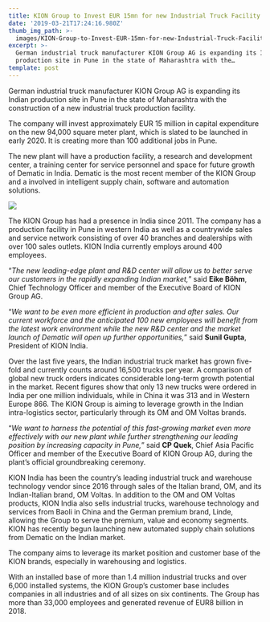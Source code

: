 ```yaml
---
title: KION Group to Invest EUR 15mn for new Industrial Truck Facility in India
date: '2019-03-21T17:24:16.980Z'
thumb_img_path: >-
  images/KION-Group-to-Invest-EUR-15mn-for-new-Industrial-Truck-Facility-in-India/1*TVhJA2tvGN8ebqD91WHUkA.jpeg
excerpt: >-
  German industrial truck manufacturer KION Group AG is expanding its Indian
  production site in Pune in the state of Maharashtra with the…
template: post
---
```

German industrial truck manufacturer KION Group AG is expanding its Indian production site in Pune in the state of Maharashtra with the construction of a new industrial truck production facility.

The company will invest approximately EUR 15 million in capital expenditure on the new 94,000 square meter plant, which is slated to be launched in early 2020. It is creating more than 100 additional jobs in Pune.

The new plant will have a production facility, a research and development center, a training center for service personnel and space for future growth of Dematic in India. Dematic is the most recent member of the KION Group and a involved in intelligent supply chain, software and automation solutions.

![](/images/KION-Group-to-Invest-EUR-15mn-for-new-Industrial-Truck-Facility-in-India/1*TVhJA2tvGN8ebqD91WHUkA.jpeg)

The KION Group has had a presence in India since 2011. The company has a production facility in Pune in western India as well as a countrywide sales and service network consisting of over 40 branches and dealerships with over 100 sales outlets. KION India currently employs around 400 employees.

“*The new leading-edge plant and R&D center will allow us to better serve our customers in the rapidly expanding Indian market,*” said **Eike Böhm**, Chief Technology Officer and member of the Executive Board of KION Group AG.

“*We want to be even more efficient in production and after sales. Our current workforce and the anticipated 100 new employees will benefit from the latest work environment while the new R&D center and the market launch of Dematic will open up further opportunities,*” said **Sunil Gupta**, President of KION India.

Over the last five years, the Indian industrial truck market has grown five-fold and currently counts around 16,500 trucks per year. A comparison of global new truck orders indicates considerable long-term growth potential in the market. Recent figures show that only 13 new trucks were ordered in India per one million individuals, while in China it was 313 and in Western Europe 866. The KION Group is aiming to leverage growth in the Indian intra-logistics sector, particularly through its OM and OM Voltas brands.

“*We want to harness the potential of this fast-growing market even more effectively with our new plant while further strengthening our leading position by increasing capacity in Pune,*” said **CP Quek**, Chief Asia Pacific Officer and member of the Executive Board of KION Group AG, during the plant’s official groundbreaking ceremony.

KION India has been the country’s leading industrial truck and warehouse technology vendor since 2016 through sales of the Italian brand, OM, and its Indian-Italian brand, OM Voltas. In addition to the OM and OM Voltas products, KION India also sells industrial trucks, warehouse technology and services from Baoli in China and the German premium brand, Linde, allowing the Group to serve the premium, value and economy segments. KION has recently begun launching new automated supply chain solutions from Dematic on the Indian market.

The company aims to leverage its market position and customer base of the KION brands, especially in warehousing and logistics.

With an installed base of more than 1.4 million industrial trucks and over 6,000 installed systems, the KION Group’s customer base includes companies in all industries and of all sizes on six continents. The Group has more than 33,000 employees and generated revenue of EUR8 billion in 2018.
